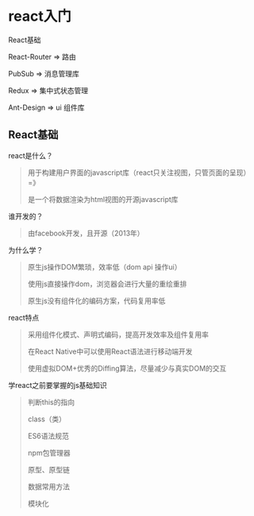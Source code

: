 # react入门

React基础

React-Router => 路由

PubSub =>  消息管理库

Redux => 集中式状态管理

Ant-Design => ui 组件库



## React基础



react是什么？

> 用于构建用户界面的javascript库（react只关注视图，只管页面的呈现） =》
>
> 是一个将数据渲染为html视图的开源javascript库



谁开发的？

> 由facebook开发，且开源（2013年）



为什么学？

> 原生js操作DOM繁琐，效率低（dom api 操作ui）
>
> 使用js直接操作dom，浏览器会进行大量的重绘重排
>
> 原生js没有组件化的编码方案，代码复用率低



react特点

> 采用组件化模式、声明式编码，提高开发效率及组件复用率
>
> 在React Native中可以使用React语法进行移动端开发
>
> 使用虚拟DOM+优秀的Diffing算法，尽量减少与真实DOM的交互



学react之前要掌握的js基础知识

> 判断this的指向
>
> class（类）
>
> ES6语法规范
>
> npm包管理器
>
> 原型、原型链
>
> 数据常用方法
>
> 模块化

